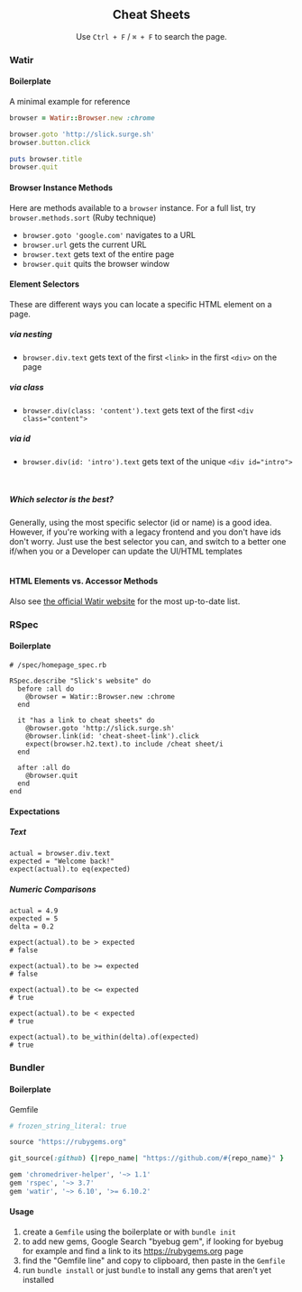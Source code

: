 <center>
  <h2>Cheat Sheets</h2>
  <p>Use <code>Ctrl + F</code> / <code>⌘ + F</code> to search the page.</p>
</center>

### Watir

#### Boilerplate

A minimal example for reference

```rb
browser = Watir::Browser.new :chrome

browser.goto 'http://slick.surge.sh'
browser.button.click

puts browser.title
browser.quit
```

#### Browser Instance Methods

Here are methods available to a `browser` instance. For a full list, try `browser.methods.sort` (Ruby technique)

  * `browser.goto 'google.com'` navigates to a URL
  * `browser.url` gets the current URL
  * `browser.text` gets text of the entire page
  * `browser.quit` quits the browser window

#### Element Selectors

These are different ways you can locate a specific HTML element on a page.

##### via nesting
* `browser.div.text` gets text of the first `<link>` in the first `<div>` on the page

##### via class
* `browser.div(class: 'content').text` gets text of the first `<div class="content">`

##### via id
* `browser.div(id: 'intro').text` gets text of the unique `<div id="intro">`


<br />
<div class="pt-callout pt-icon-info-sign">
  <h5>Which selector is the best?</h5>
  Generally, using the most specific selector (id or name) is a good idea. However, if you're working with a legacy frontend and you don't have ids don't worry. Just use the best selector you can, and switch to a better one if/when you or a Developer can update the UI/HTML templates
</div>
<br />


#### HTML Elements vs. Accessor Methods

Also see [the official Watir website](http://watir.com/guides/elements/) for the most up-to-date list.


### RSpec

#### Boilerplate

```
# /spec/homepage_spec.rb

RSpec.describe "Slick's website" do
  before :all do
    @browser = Watir::Browser.new :chrome
  end

  it "has a link to cheat sheets" do
    @browser.goto 'http://slick.surge.sh'
    @browser.link(id: 'cheat-sheet-link').click
    expect(browser.h2.text).to include /cheat sheet/i
  end

  after :all do
    @browser.quit
  end
end
```

#### Expectations

##### Text

```
actual = browser.div.text
expected = "Welcome back!"
expect(actual).to eq(expected)
```

##### Numeric Comparisons

```
actual = 4.9
expected = 5
delta = 0.2

expect(actual).to be > expected
# false

expect(actual).to be >= expected
# false

expect(actual).to be <= expected
# true

expect(actual).to be < expected
# true

expect(actual).to be_within(delta).of(expected)
# true
```

### Bundler

#### Boilerplate

Gemfile

```rb
# frozen_string_literal: true

source "https://rubygems.org"

git_source(:github) {|repo_name| "https://github.com/#{repo_name}" }

gem 'chromedriver-helper', '~> 1.1'
gem 'rspec', '~> 3.7'
gem 'watir', '~> 6.10', '>= 6.10.2'
```

#### Usage

1. create a `Gemfile` using the boilerplate or with `bundle init`
2. to add new gems, Google Search "byebug gem", if looking for byebug for example and find a link to its https://rubygems.org page
3. find the "Gemfile line" and copy to clipboard, then paste in the `Gemfile`
4. run `bundle install` or just `bundle` to install any gems that aren't yet installed
